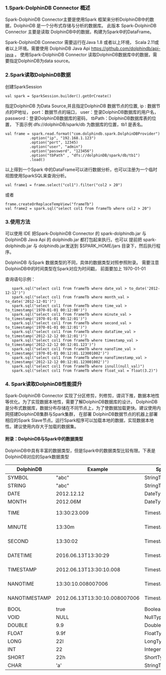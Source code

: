 ### 1.Spark-DolphinDB Connector 概述
Spark-DolphinDB Connector主要是使用Spark 框架来分析DolphinDB中的数据，DolphinDB 是一个分布式存储与分析的数据库。
此版本 Spark-DolphinDB Connector 主要是读取 DolphinDB中的数据，构建为Spark中的DataFrame。

Spark-DolphinDB Connector 需要运行在Java 1.8 或者以上环境， Scala 2.11或者以上环境。需要使用 
DolphinDB Java Api https://github.com/dolphindb/api-java 。
使用Spark-DolphinDB Connector 读取DolphinDB数据库中的数据，需要指定DolphinDB为data source。
 

### 2.Spark读取DolphinDB数据

创建SparkSession

    val spark = SparkSession.builder().getOrCreate()

指定DolphinDB 为Data Source,并且指定DolphinDB 数据节点的位置, ip : 数据节点的IP地址， port：数据节点的端口， 
user：登录DolphinDB数据库的用户名，password：登录DolphinDB数据库的密码， tbPath：DolphinDB数据库表的位置，
下面示例 dfs://dolphinDB/spark/db 为数据库的位置，tb1 是表名。

    val frame = spark.read.format("com.dolphindb.spark.DolphinDBProvider")
               .option("ip", "192.168.1.123")
               .option("port", 12345)
               .option("user", "admin")
               .option("password", "123456")
               .option("tbPath" , "dfs://dolphinDB/spark/db/tb1")
               .load()
               
以上得到一个Spark 中的DataFrame可以进行数据分析，也可以注册为一个临时视图使用SparkSQL来查询分析。

    val frame1 = frame.select("col1").filter("col2 > 20")
 或者
 
    frame.createOrReplaceTempView("frameTb")
    val frame2 = spark.sql("select col1 from frameTb where col2 > 20")

### 3.使用方法

可以使用 IDE 把Spark-DolphinDB Connector 的 spark-dolphindb.jar 与 DolphinDB Java Api 的 dolphindb.jar 都打包起来执行。也可以
提前把 spark-dolphindb.jar 与 dolphindb.jar发送到 $SPARK_HOME/jars 目录下，然后执行程序。
    
DolphinDB 与Spark 数据类型的不同，具体的数据类型对照参照附录。 需要注意DolphinDB中的时间类型在Spark对应为时间戳，
前面要加上 1970-01-01

查询语句示例：

 ```
    spark.sql("select col1 from frameTb where date_val > to_date('2012-12-12')")
    spark.sql("select col1 from frameTb where month_val > to_date('2012-12-01')")
    spark.sql("select col1 from frameTb where time_val > to_timestamp('1970-01-01 00:12:00')")
    spark.sql("select col1 from frameTb where minute_val > to_timestamp('1970-01-01 00:12:01')")
    spark.sql("select col1 from frameTb where second_val > to_timestamp('1970-01-01 00:12:01')")
    spark.sql("select col1 from frameTb where dataTime_val > to_timestamp('2012-12-12 00:12:01')")
    spark.sql("select col1 from frameTb where timestamp_val > to_timestamp('2012-12-12 00:12:01.123')")
    spark.sql("select col1 from frameTb where nanoTime_val > to_timestamp('1970-01-01 00:12:01.123001002')")
    spark.sql("select col1 from frameTb where nanoTimestamp_val > to_timestamp('2012-12-12 00:12:01.123001002')")
    spark.sql("select col1 from frameTb where isnull(null_val)")
    spark.sql("select col1 from frameTb where float_val = float(3.2)")
 ```
 
### 4. Spark读取DolphinDB性能提升

Spark-DolphinDB Connector 实现了分区修剪，列修剪，谓词下推，数据本地性等优化。为了实现数据本地性，需要了解DolphinDB数据库的设计。
DolphinDB 是分布式数据库，数据分布存储在不同节点上，为了使数据加载更快。建议使用内网搭建DolphinDB集群与Spark集群，
在部署 DolphinDB数据节点的机器上部署相应的Spark Slave节点。运行Spark程序可以加载本地的数据，实现数据本地性。建议使用内存大于加载的数据集。

#### 附录：DolphinDB与Spark中的数据类型

DolphinDB中具有丰富的数据类型，但是Spark中的数据类型比较有限。下表是DolphinDB对应的Spark数据类型
    
  |   DolphinDB   |            Example            |     Spark      |            Example            |
  |--------------|---------------------------|---------------|----------------------------|
  | SYMBOL        | "abc"                         | StringType    | "abc"                         |
  | STRING        | "abc"                         | StringType    | "abc"                         |
  | DATE          | 2012.12.12                    | DateType      | 2012-12-12                    |
  | MONTH         | 2012.06M                      | DateType      | 2012-06-01                    |
  | TIME          | 13:30:23.009                  | TimestampType | 1970-01-01 13:30:23.009       |
  | MINUTE        | 13:30m                        | TimestampType | 1970-01-01 13:30:01           |
  | SECOND        | 13:30:02                      | TimestampType | 1970-01-01 13:30:02           |
  | DATETIME      | 2016.06.13T13:30:29           | TimestampType | 2016-06-13 13:30:29           |
  | TIMESTAMP     | 2012.06.13T13:30:10.008       | TimestampType | 2012-06-13 13:30:10.008       |
  | NANOTIME      | 13:30:10.008007006            | TimestampType | 1970-01-01 13:30:10.008007006 |
  | NANOTIMESTAMP | 2012.06.13T13:30:10.008007006 | TimestampType | 2012-06-13 13:30:10.008007006 |
  | BOOL          | true                          | BooleanType   | true                          |
  | VOID          | NULL                          | NullType      | null                          |
  | DOUBLE        | 9.9                           | DoubleType    | 9.9                           |
  | FLOAT         | 9.9f                          | FloatType     | float(9.9)                    |
  | LONG          | 22l                           | LongType      | 22                            |
  | INT           | 22                            | IntegerType   | 22                            |
  | SHORT         | 22h                           | ShortType     | 22                            |
  | CHAR          | 'a'                           | StringType    | "a"                           |
 